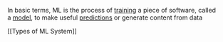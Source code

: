 In basic terms, ML is the process of [training](https://developers.google.com/machine-learning/glossary#training) a piece of software, called a [model](https://developers.google.com/machine-learning/glossary#model), to make useful [predictions](https://developers.google.com/machine-learning/glossary#prediction) or generate content from data

[[Types of ML System]]



